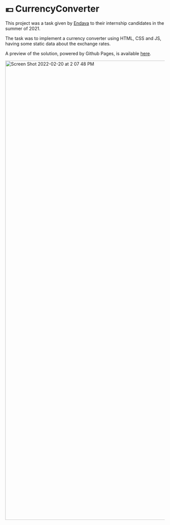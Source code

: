 # 💶 CurrencyConverter

This project was a task given by [Endava](https://www.endava.com/) to their internship candidates in the summer of 2021. 

The task was to implement a currency converter using HTML, CSS and JS, having some static data about the exchange rates.

A preview of the solution, powered by Github Pages, is available [here](https://dianagatcan.github.io/CurrencyConverter/).

<img width="1453" alt="Screen Shot 2022-02-20 at 2 07 48 PM" src="https://user-images.githubusercontent.com/67389035/154841661-fbbb750c-9ffd-44f2-b6e1-7fbe1fa90310.png">
